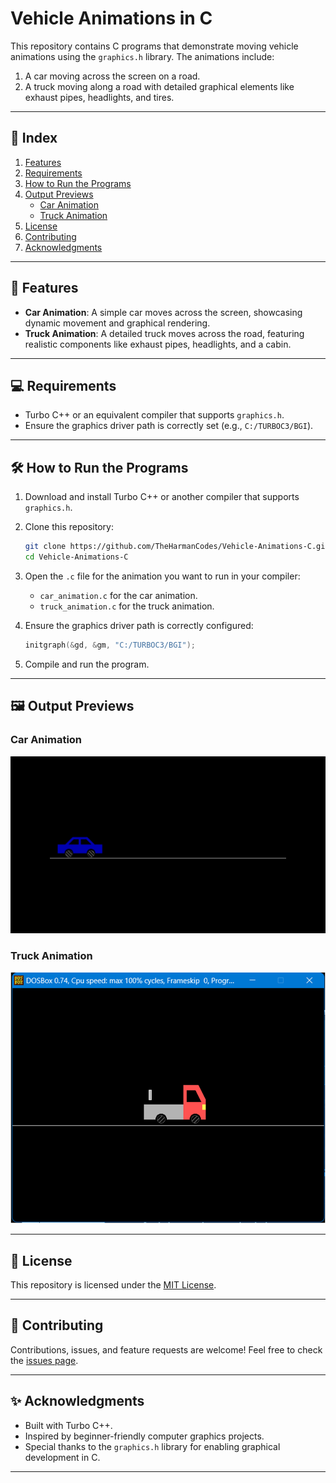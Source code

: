 # Vehicle Animations in C

This repository contains C programs that demonstrate moving vehicle animations using the `graphics.h` library. The animations include:

1. A car moving across the screen on a road.
2. A truck moving along a road with detailed graphical elements like exhaust pipes, headlights, and tires.

---

## 📑 Index

1. [Features](#-features)
2. [Requirements](#-requirements)
3. [How to Run the Programs](#️-how-to-run-the-programs)
4. [Output Previews](#️-output-previews)
   - [Car Animation](#car-animation)
   - [Truck Animation](#truck-animation)
5. [License](#-license)
6. [Contributing](#-contributing)
7. [Acknowledgments](#-acknowledgments)

---

## 🚗 Features

- **Car Animation**: A simple car moves across the screen, showcasing dynamic movement and graphical rendering.
- **Truck Animation**: A detailed truck moves across the road, featuring realistic components like exhaust pipes, headlights, and a cabin.

---

## 💻 Requirements

- Turbo C++ or an equivalent compiler that supports `graphics.h`.
- Ensure the graphics driver path is correctly set (e.g., `C:/TURBOC3/BGI`).

---

## 🛠️ How to Run the Programs

1. Download and install Turbo C++ or another compiler that supports `graphics.h`.
2. Clone this repository:

   ```bash
   git clone https://github.com/TheHarmanCodes/Vehicle-Animations-C.git
   cd Vehicle-Animations-C
   ```

3. Open the `.c` file for the animation you want to run in your compiler:
   - `car_animation.c` for the car animation.
   - `truck_animation.c` for the truck animation.
4. Ensure the graphics driver path is correctly configured:
   ```c
   initgraph(&gd, &gm, "C:/TURBOC3/BGI");
   ```
5. Compile and run the program.

---

## 🖼️ Output Previews

### Car Animation

![Car Animation Output](screenshots/car_animation_output.png)

### Truck Animation

![Truck Animation Output](screenshots/truck_animation_output.png)

---

## 📜 License

This repository is licensed under the [MIT License](LICENSE).

---

## 🌟 Contributing

Contributions, issues, and feature requests are welcome! Feel free to check the [issues page](https://github.com/TheHarmanCodes/Vehicle-Animations-C/issues).

---

## ✨ Acknowledgments

- Built with Turbo C++.
- Inspired by beginner-friendly computer graphics projects.
- Special thanks to the `graphics.h` library for enabling graphical development in C.

---
